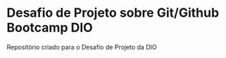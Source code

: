 # Desafio de Projeto sobre Git/Github Bootcamp DIO
Repositório criado para o Desafio de Projeto da DIO
